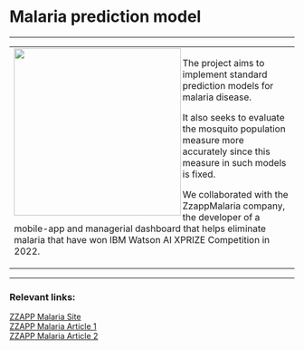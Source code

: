 <h1>Malaria prediction model</h1>

-------------------

<div height="300">
<table>
<tr align="left"><td>
<a href="#"><img align='left' src="https://static.wixstatic.com/media/c44e04_d1953e26753a45bfbaecda2c7cd21581~mv2.png/v1/fill/w_740,h_622,al_c,q_90/c44e04_d1953e26753a45bfbaecda2c7cd21581~mv2.webp" height="295"></a><p>
The project aims to implement standard prediction models for malaria disease.   

It also seeks to evaluate the mosquito population measure more accurately since this measure in such models is fixed.   

We collaborated with the ZzappMalaria company, the developer of a mobile-app and managerial dashboard that helps eliminate malaria that have won IBM Watson AI XPRIZE Competition in 2022.
</p></td></tr></table></div>

--------------------

<h3>Relevant links:</h3>   

[ZZAPP Malaria Site](https://www.zzappmalaria.com/articles)   
[ZZAPP Malaria Article 1](https://www.israelhayom.com/2021/06/24/zzappmalarias-ai-based-malaria-elimination-platform-wins-ibm-watson-ai-xprize-competition)   
[ZZAPP Malaria Article 2](https://finance.walla.co.il/item/3443958) 
